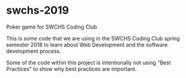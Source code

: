 # swchs-2019
Poker game for SWCHS Coding Club

This is some code that we are using in the SWCHS Coding Club spring semester 2018 to learn about Web Development and the software development process. 

Some of the code within this project is intentionally not using "Best Practices" to show why best practices are important. 
